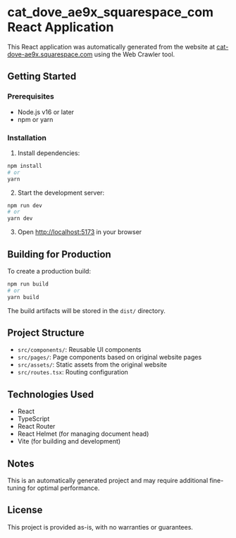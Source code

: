 # cat_dove_ae9x_squarespace_com React Application

This React application was automatically generated from the website at [cat-dove-ae9x.squarespace.com](cat-dove-ae9x.squarespace.com) using the Web Crawler tool.

## Getting Started

### Prerequisites

- Node.js v16 or later
- npm or yarn

### Installation

1. Install dependencies:
```bash
npm install
# or
yarn
```

2. Start the development server:
```bash
npm run dev
# or
yarn dev
```

3. Open [http://localhost:5173](http://localhost:5173) in your browser

## Building for Production

To create a production build:

```bash
npm run build
# or
yarn build
```

The build artifacts will be stored in the `dist/` directory.

## Project Structure

- `src/components/`: Reusable UI components
- `src/pages/`: Page components based on original website pages
- `src/assets/`: Static assets from the original website
- `src/routes.tsx`: Routing configuration

## Technologies Used

- React
- TypeScript
- React Router
- React Helmet (for managing document head)
- Vite (for building and development)

## Notes

This is an automatically generated project and may require additional fine-tuning for optimal performance.

## License

This project is provided as-is, with no warranties or guarantees.
